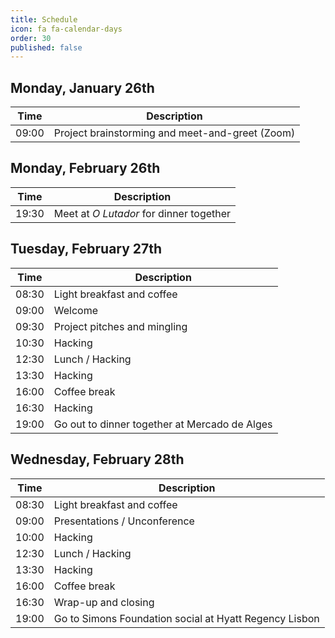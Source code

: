 ```yaml
---
title: Schedule
icon: fa fa-calendar-days
order: 30
published: false
---
```


Monday, January 26th
--------------------

| Time  | Description                                     |
| ----- | ----------------------------------------------- |
| 09:00 | Project brainstorming and meet-and-greet (Zoom) |

Monday, February 26th
---------------------

| Time  | Description                             |
| ----- | --------------------------------------- |
| 19:30 | Meet at _O Lutador_ for dinner together |

Tuesday, February 27th
----------------------

| Time  | Description                                   |
| ----- | --------------------------------------------- |
| 08:30 | Light breakfast and coffee                    |
| 09:00 | Welcome                                       |
| 09:30 | Project pitches and mingling                  |
| 10:30 | Hacking                                       |
| 12:30 | Lunch / Hacking                               |
| 13:30 | Hacking                                       |
| 16:00 | Coffee break                                  |
| 16:30 | Hacking                                       |
| 19:00 | Go out to dinner together at Mercado de Alges |

Wednesday, February 28th
------------------------

| Time  | Description                                            |
| ----- | ------------------------------------------------------ |
| 08:30 | Light breakfast and coffee                             |
| 09:00 | Presentations / Unconference                           |
| 10:00 | Hacking                                                |
| 12:30 | Lunch / Hacking                                        |
| 13:30 | Hacking                                                |
| 16:00 | Coffee break                                           |
| 16:30 | Wrap-up and closing                                    |
| 19:00 | Go to Simons Foundation social at Hyatt Regency Lisbon |

